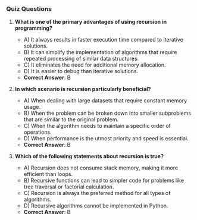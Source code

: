 ### Quiz Questions ###

1. **What is one of the primary advantages of using recursion in programming?**  
   - A) It always results in faster execution time compared to iterative solutions.  
   - B) It can simplify the implementation of algorithms that require repeated processing of similar data structures.  
   - C) It eliminates the need for additional memory allocation.  
   - D) It is easier to debug than iterative solutions.  
   - **Correct Answer**: B

2. **In which scenario is recursion particularly beneficial?**  
   - A) When dealing with large datasets that require constant memory usage.  
   - B) When the problem can be broken down into smaller subproblems that are similar to the original problem.  
   - C) When the algorithm needs to maintain a specific order of operations.  
   - D) When performance is the utmost priority and speed is essential.  
   - **Correct Answer**: B

3. **Which of the following statements about recursion is true?**  
   - A) Recursion does not consume stack memory, making it more efficient than loops.  
   - B) Recursive functions can lead to simpler code for problems like tree traversal or factorial calculation.  
   - C) Recursion is always the preferred method for all types of algorithms.  
   - D) Recursive algorithms cannot be implemented in Python.  
   - **Correct Answer**: B